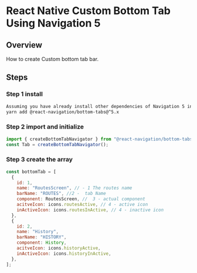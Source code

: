 # React Native Custom Bottom Tab Using Navigation 5

## Overview

How to create Custom bottom tab bar.

## Steps

### Step 1 install

```sh
Assuming you have already install other dependencies of Navigation 5 install this
yarn add @react-navigation/bottom-tabs@^5.x
```

### Step 2 import and initialize

```javascript
import { createBottomTabNavigator } from "@react-navigation/bottom-tabs";
const Tab = createBottomTabNavigator();
```

### Step 3 create the array

```javascript
const bottomTab = [
  {
    id: 1,
    name: "RoutesScreen", // - 1 The routes name
    barName: "ROUTES", //2 -  tab Name
    component: RoutesScreen, //  3 - actual component
    acitveIcon: icons.routesActive, // 4 - active icon
    inActiveIcon: icons.routesInActive, // 4 - inactive icon
  },
  {
    id: 2,
    name: "History",
    barName: "HISTORY",
    component: History,
    acitveIcon: icons.historyActive,
    inActiveIcon: icons.historyInActive,
  },
];
```
